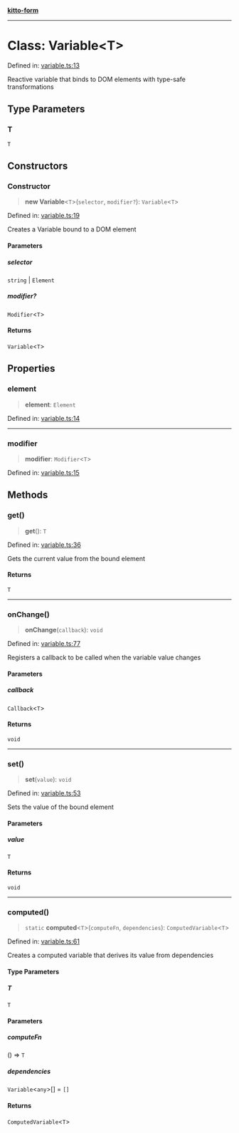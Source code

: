 [**kitto-form**](../README.md)

***

# Class: Variable\<T\>

Defined in: [variable.ts:13](https://github.com/AdityaBorkar/kitto-form/blob/8f3e13e64442fd68dccb50e7e04151988bc51e95/src/variable.ts#L13)

Reactive variable that binds to DOM elements with type-safe transformations

## Type Parameters

### T

`T`

## Constructors

### Constructor

> **new Variable**\<`T`\>(`selector`, `modifier?`): `Variable`\<`T`\>

Defined in: [variable.ts:19](https://github.com/AdityaBorkar/kitto-form/blob/8f3e13e64442fd68dccb50e7e04151988bc51e95/src/variable.ts#L19)

Creates a Variable bound to a DOM element

#### Parameters

##### selector

`string` | `Element`

##### modifier?

`Modifier`\<`T`\>

#### Returns

`Variable`\<`T`\>

## Properties

### element

> **element**: `Element`

Defined in: [variable.ts:14](https://github.com/AdityaBorkar/kitto-form/blob/8f3e13e64442fd68dccb50e7e04151988bc51e95/src/variable.ts#L14)

***

### modifier

> **modifier**: `Modifier`\<`T`\>

Defined in: [variable.ts:15](https://github.com/AdityaBorkar/kitto-form/blob/8f3e13e64442fd68dccb50e7e04151988bc51e95/src/variable.ts#L15)

## Methods

### get()

> **get**(): `T`

Defined in: [variable.ts:36](https://github.com/AdityaBorkar/kitto-form/blob/8f3e13e64442fd68dccb50e7e04151988bc51e95/src/variable.ts#L36)

Gets the current value from the bound element

#### Returns

`T`

***

### onChange()

> **onChange**(`callback`): `void`

Defined in: [variable.ts:77](https://github.com/AdityaBorkar/kitto-form/blob/8f3e13e64442fd68dccb50e7e04151988bc51e95/src/variable.ts#L77)

Registers a callback to be called when the variable value changes

#### Parameters

##### callback

`Callback`\<`T`\>

#### Returns

`void`

***

### set()

> **set**(`value`): `void`

Defined in: [variable.ts:53](https://github.com/AdityaBorkar/kitto-form/blob/8f3e13e64442fd68dccb50e7e04151988bc51e95/src/variable.ts#L53)

Sets the value of the bound element

#### Parameters

##### value

`T`

#### Returns

`void`

***

### computed()

> `static` **computed**\<`T`\>(`computeFn`, `dependencies`): `ComputedVariable`\<`T`\>

Defined in: [variable.ts:61](https://github.com/AdityaBorkar/kitto-form/blob/8f3e13e64442fd68dccb50e7e04151988bc51e95/src/variable.ts#L61)

Creates a computed variable that derives its value from dependencies

#### Type Parameters

##### T

`T`

#### Parameters

##### computeFn

() => `T`

##### dependencies

`Variable`\<`any`\>[] = `[]`

#### Returns

`ComputedVariable`\<`T`\>
